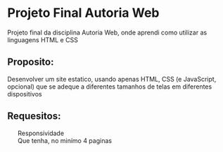 <h1>Projeto Final Autoria Web</h1>

<p>Projeto final da disciplina Autoria Web, onde aprendi como utilizar as linguagens HTML e CSS</p>

<h2>Proposito:</h2>

<p>Desenvolver um site estatico, usando apenas HTML, CSS (e JavaScript, opcional) que se adeque a diferentes tamanhos de telas em diferentes dispositivos</p>

<h2>Requesitos:</h2>

<ul style="list-style-type:none;">
    <li>Responsividade</li>
    <li>Que tenha, no minímo 4 paginas</li>
</ul>